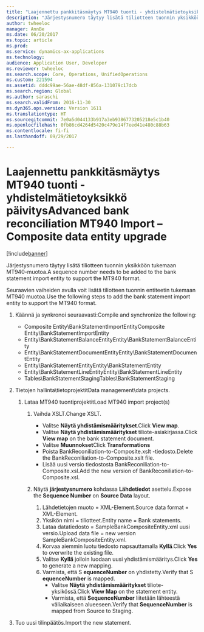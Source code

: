 ```yaml
---
title: "Laajennettu pankkitäsmäytys MT940 tuonti - yhdistelmätietoyksikkö päivitys"
description: "Järjestysnumero täytyy lisätä tiliotteen tuonnin yksikköön tukemaan MT940-muotoa."
author: twheeloc
manager: AnnBe
ms.date: 06/20/2017
ms.topic: article
ms.prod: 
ms.service: dynamics-ax-applications
ms.technology: 
audience: Application User, Developer
ms.reviewer: twheeloc
ms.search.scope: Core, Operations, UnifiedOperations
ms.custom: 221594
ms.assetid: dddc99ae-56ae-48df-856a-131079c17dcb
ms.search.region: Global
ms.author: saraschi
ms.search.validFrom: 2016-11-30
ms.dyn365.ops.version: Version 1611
ms.translationtype: HT
ms.sourcegitcommit: 7e0a5d044133b917a3eb9386773205218e5c1b40
ms.openlocfilehash: 0fb86cd4264d5420c479e14f7eed41e480c88b63
ms.contentlocale: fi-fi
ms.lasthandoff: 09/29/2017

---
```


# <a name="advanced-bank-reconciliation-mt940-import--composite-data-entity-upgrade"></a><span data-ttu-id="38814-103">Laajennettu pankkitäsmäytys MT940 tuonti - yhdistelmätietoyksikkö päivitys</span><span class="sxs-lookup"><span data-stu-id="38814-103">Advanced bank reconciliation MT940 Import – Composite data entity upgrade</span></span>

[!include[banner](../includes/banner.md)]


<span data-ttu-id="38814-104">Järjestysnumero täytyy lisätä tiliotteen tuonnin yksikköön tukemaan MT940-muotoa.</span><span class="sxs-lookup"><span data-stu-id="38814-104">A sequence number needs to be added to the bank statement import entity to support the MT940 format.</span></span> 

<span data-ttu-id="38814-105">Seuraavien vaiheiden avulla voit lisätä tiliotteen tuonnin entiteetin tukemaan MT940 muotoa.</span><span class="sxs-lookup"><span data-stu-id="38814-105">Use the following steps to add the bank statement import entity to support the MT940 format.</span></span>

1.  <span data-ttu-id="38814-106">Käännä ja synkronoi seuraavasti:</span><span class="sxs-lookup"><span data-stu-id="38814-106">Compile and synchronize the following:</span></span>
    -   <span data-ttu-id="38814-107">Composite Entity\\BankStatementImportEntity</span><span class="sxs-lookup"><span data-stu-id="38814-107">Composite Entity\\BankStatementImportEntity</span></span>
    -   <span data-ttu-id="38814-108">Entity\\BankStatementBalanceEntity</span><span class="sxs-lookup"><span data-stu-id="38814-108">Entity\\BankStatementBalanceEntity</span></span>
    -   <span data-ttu-id="38814-109">Entity\\BankStatementDocumentEntity</span><span class="sxs-lookup"><span data-stu-id="38814-109">Entity\\BankStatementDocumentEntity</span></span>
    -   <span data-ttu-id="38814-110">Entity\\BankStatementEntity</span><span class="sxs-lookup"><span data-stu-id="38814-110">Entity\\BankStatementEntity</span></span>
    -   <span data-ttu-id="38814-111">Entity\\BankStatementLineEntity</span><span class="sxs-lookup"><span data-stu-id="38814-111">Entity\\BankStatementLineEntity</span></span>
    -   <span data-ttu-id="38814-112">Tables\\BankStatementStaging</span><span class="sxs-lookup"><span data-stu-id="38814-112">Tables\\BankStatementStaging</span></span>

2.  <span data-ttu-id="38814-113">Tietojen hallinta\\tietoprojektit</span><span class="sxs-lookup"><span data-stu-id="38814-113">Data management\\data projects.</span></span>
    1.  <span data-ttu-id="38814-114">Lataa MT940 tuontiprojektit</span><span class="sxs-lookup"><span data-stu-id="38814-114">Load MT940 import project(s)</span></span>
        1.  <span data-ttu-id="38814-115">Vaihda XSLT.</span><span class="sxs-lookup"><span data-stu-id="38814-115">Change XSLT.</span></span>
            -   <span data-ttu-id="38814-116">Valitse **Näytä yhdistämismääritykset**.</span><span class="sxs-lookup"><span data-stu-id="38814-116">Click **View map**.</span></span>
            -   <span data-ttu-id="38814-117">Valitse **Näytä yhdistämismääritykset** tiliote-asiakirjassa.</span><span class="sxs-lookup"><span data-stu-id="38814-117">Click **View map** on the bank statement document.</span></span>
            -   <span data-ttu-id="38814-118">Valitse **Muunnokset**</span><span class="sxs-lookup"><span data-stu-id="38814-118">Click **Transformations**</span></span>
            -   <span data-ttu-id="38814-119">Poista BankReconiliation-to-Composite.xslt -tiedosto.</span><span class="sxs-lookup"><span data-stu-id="38814-119">Delete the BankReconiliation-to-Composite.xslt file.</span></span>
            -   <span data-ttu-id="38814-120">Lisää uusi versio tiedostosta BankReconiliation-to-Composite.xsl.</span><span class="sxs-lookup"><span data-stu-id="38814-120">Add the new version of BankReconiliation-to-Composite.xsl.</span></span>

        2.  <span data-ttu-id="38814-121">Näytä **järjestysnumero** kohdassa **Lähdetiedot** asettelu.</span><span class="sxs-lookup"><span data-stu-id="38814-121">Expose the **Sequence Number** on **Source Data** layout.</span></span>
            1.  <span data-ttu-id="38814-122">Lähdetietojen muoto = XML-Element.</span><span class="sxs-lookup"><span data-stu-id="38814-122">Source data format = XML-Element.</span></span>
            2.  <span data-ttu-id="38814-123">Yksikön nimi = tiliotteet.</span><span class="sxs-lookup"><span data-stu-id="38814-123">Entity name = Bank statements.</span></span>
            3.  <span data-ttu-id="38814-124">Lataa datatiedosto = SampleBankCompositeEntity.xml uusi versio.</span><span class="sxs-lookup"><span data-stu-id="38814-124">Upload data file = new version SampleBankCompositeEntity.xml.</span></span>
            4.  <span data-ttu-id="38814-125">Korvaa aiemmin luotu tiedosto napsauttamalla **Kyllä**.</span><span class="sxs-lookup"><span data-stu-id="38814-125">Click **Yes** to overwrite the existing file.</span></span>
            5.  <span data-ttu-id="38814-126">Valitse **Kyllä** jolloin luodaan uusi yhdistämismääritys.</span><span class="sxs-lookup"><span data-stu-id="38814-126">Click **Yes** to generate a new mapping.</span></span>
            6.  <span data-ttu-id="38814-127">Varmista, että S **equenceNumber** on yhdistetty.</span><span class="sxs-lookup"><span data-stu-id="38814-127">Verify that S **equenceNumber** is mapped.</span></span>
                -   <span data-ttu-id="38814-128">Valitse **Näytä yhdistämismääritykset** tiliote-yksikössä.</span><span class="sxs-lookup"><span data-stu-id="38814-128">Click **View Map** on the statement entity.</span></span>
                -   <span data-ttu-id="38814-129">Varmista, että **SequenceNumber** liitetään lähteestä väliaikaiseen alueeseen.</span><span class="sxs-lookup"><span data-stu-id="38814-129">Verify that **SequenceNumber** is mapped from Source to Staging.</span></span>

3.  <span data-ttu-id="38814-130">Tuo uusi tilinpäätös.</span><span class="sxs-lookup"><span data-stu-id="38814-130">Import the new statement.</span></span>





